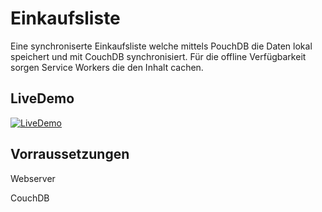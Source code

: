 # Einkaufsliste

Eine synchroniserte Einkaufsliste welche mittels PouchDB die Daten lokal speichert und mit CouchDB synchronisiert. Für die offline Verfügbarkeit sorgen Service Workers die den Inhalt cachen.


## LiveDemo
<a href="https://ibb.co/ddmONS"><img src="https://preview.ibb.co/hFY3NS/LiveDemo.gif" alt="LiveDemo" border="0"></a>

## Vorraussetzungen

Webserver

CouchDB




